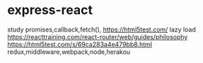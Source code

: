 # express-react

study promises,callback,fetch(),
https://html5test.com/
lazy load
https://reacttraining.com/react-router/web/guides/philosophy
https://html5test.com/s/69ca283a4e479bb8.html
redux,middleware,webpack,node,herakou
